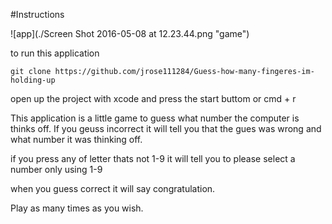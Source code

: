 #Instructions

![app](./Screen Shot 2016-05-08 at 12.23.44.png "game")


to run this application

```
git clone https://github.com/jrose111284/Guess-how-many-fingeres-im-holding-up
```

open up the project with xcode and press the start buttom or cmd + r

This application is a little game to guess what number the computer is thinks off.
If you geuss incorrect it will tell you that the gues was wrong and what number it was thinking off.

if you press any of letter thats not 1-9 it will tell you to please select a number only using 1-9

when you guess correct it will say congratulation.

Play as many times as you wish.
